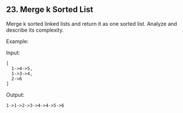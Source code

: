 ## 23. Merge k Sorted List

Merge k sorted linked lists and return it as one sorted list. Analyze and describe its complexity.

Example:

Input:
```
[
  1->4->5,
  1->3->4,
  2->6
]
```

Output: 
```
1->1->2->3->4->4->5->6
```